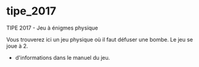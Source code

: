 # tipe_2017
TIPE 2017 - Jeu à énigmes physique

Vous trouverez ici un jeu physique où il faut défuser une bombe.
Le jeu se joue à 2.

+ d'informations dans le manuel du jeu.
